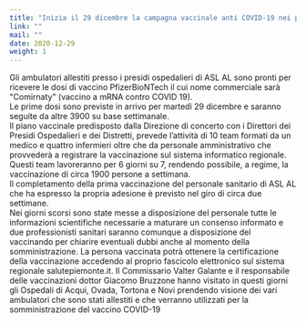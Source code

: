 ```yaml
---
title: "Inizia il 29 dicembre la campagna vaccinale anti COVID-19 nei presidi ASL AL"
link: ""
mail: ""
date: 2020-12-29
weight: 1
---
```

Gli ambulatori allestiti presso i presidi ospedalieri di ASL AL sono pronti per ricevere le dosi di vaccino PfizerBioNTech il cui nome commerciale sarà "Comirnaty" (vaccino a mRNA contro COVID 19).  
Le prime dosi sono previste in arrivo per martedì 29 dicembre e saranno seguite da altre 3900 su base settimanale.  
Il piano vaccinale predisposto dalla Direzione di concerto con i Direttori dei Presidi Ospedalieri e dei Distretti, prevede l’attività di 10 team formati da un medico e quattro infermieri oltre che da personale amministrativo che provvederà a registrare la vaccinazione sul sistema informatico regionale.  
Questi team lavoreranno per 6 giorni su 7, rendendo possibile, a regime, la vaccinazione di circa 1900 persone a settimana.  
Il completamento della prima vaccinazione del personale sanitario di ASL AL che ha espresso la propria adesione è previsto nel giro di circa due settimane.  
Nei giorni scorsi sono state messe a disposizione del personale tutte le informazioni scientifiche necessarie a maturare un consenso informato e due professionisti sanitari saranno comunque a disposizione del vaccinando per chiarire eventuali dubbi anche al momento della somministrazione. La persona vaccinata potrà ottenere la certificazione della vaccinazione accedendo al proprio fascicolo elettronico sul sistema regionale salutepiemonte.it. Il Commissario Valter Galante e il responsabile delle vaccinazioni dottor Giacomo Bruzzone hanno visitato in questi giorni gli Ospedali di Acqui, Ovada, Tortona e Novi prendendo visione dei vari ambulatori che sono stati allestiti e che verranno utilizzati per la somministrazione del vaccino COVID-19

